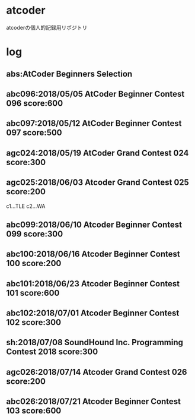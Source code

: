 # atcoder
atcoderの個人的記録用リポジトリ

# log
## abs:AtCoder Beginners Selection  
## abc096:2018/05/05 AtCoder Beginner Contest 096 score:600  
## abc097:2018/05/12 AtCoder Beginner Contest 097 score:500  
## agc024:2018/05/19 AtCoder Grand Contest 024 score:300  
## agc025:2018/06/03 Atcoder Grand Contest 025 score:200
c1...TLE c2...WA
## abc099:2018/06/10 Atcoder Beginner Contest 099 score:300
## abc100:2018/06/16 Atcoder Beginner Contest 100 score:200
## abc101:2018/06/23 Atcoder Beginner Contest 101 score:600
## abc102:2018/07/01 Atcoder Beginner Contest 102 score:300
## sh:2018/07/08 SoundHound Inc. Programming Contest 2018 score:300
## agc026:2018/07/14 Atcoder Grand Contest 026 score:200
## abc026:2018/07/21 Atcoder Beginner Contest 103 score:600

